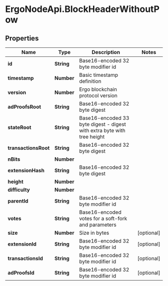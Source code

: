 # ErgoNodeApi.BlockHeaderWithoutPow

## Properties

Name | Type | Description | Notes
------------ | ------------- | ------------- | -------------
**id** | **String** | Base16-encoded 32 byte modifier id | 
**timestamp** | **Number** | Basic timestamp definition | 
**version** | **Number** | Ergo blockchain protocol version | 
**adProofsRoot** | **String** | Base16-encoded 32 byte digest | 
**stateRoot** | **String** | Base16-encoded 33 byte digest - digest with extra byte with tree height | 
**transactionsRoot** | **String** | Base16-encoded 32 byte digest | 
**nBits** | **Number** |  | 
**extensionHash** | **String** | Base16-encoded 32 byte digest | 
**height** | **Number** |  | 
**difficulty** | **Number** |  | 
**parentId** | **String** | Base16-encoded 32 byte modifier id | 
**votes** | **String** | Base16-encoded votes for a soft-fork and parameters | 
**size** | **Number** | Size in bytes | [optional] 
**extensionId** | **String** | Base16-encoded 32 byte modifier id | [optional] 
**transactionsId** | **String** | Base16-encoded 32 byte modifier id | [optional] 
**adProofsId** | **String** | Base16-encoded 32 byte modifier id | [optional] 


